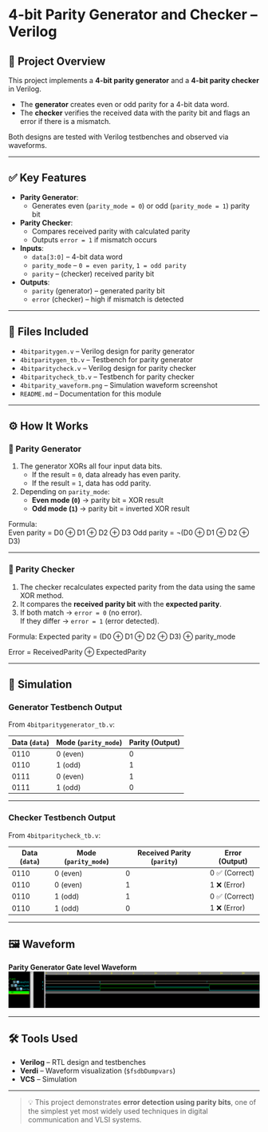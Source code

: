 # 4-bit Parity Generator and Checker – Verilog

## 🧠 Project Overview

This project implements a **4-bit parity generator** and a **4-bit parity checker** in Verilog.  

- The **generator** creates even or odd parity for a 4-bit data word.
- The **checker** verifies the received data with the parity bit and flags an error if there is a mismatch.  

Both designs are tested with Verilog testbenches and observed via waveforms.

---

## ✅ Key Features

- **Parity Generator**:
  - Generates even (`parity_mode = 0`) or odd (`parity_mode = 1`) parity bit
- **Parity Checker**:
  - Compares received parity with calculated parity
  - Outputs `error = 1` if mismatch occurs
- **Inputs**:
  - `data[3:0]` – 4-bit data word
  - `parity_mode` – `0 = even parity`, `1 = odd parity`
  - `parity` – (checker) received parity bit
- **Outputs**:
  - `parity` (generator) – generated parity bit
  - `error` (checker) – high if mismatch is detected

---

## 📂 Files Included

- `4bitparitygen.v` – Verilog design for parity generator  
- `4bitparitygen_tb.v` – Testbench for parity generator  
- `4bitparitycheck.v` – Verilog design for parity checker  
- `4bitparitycheck_tb.v` – Testbench for parity checker  
- `4bitparity_waveform.png` – Simulation waveform screenshot  
- `README.md` – Documentation for this module  

---

## ⚙️ How It Works

### 🔹 Parity Generator

1. The generator XORs all four input data bits.  
   - If the result = `0`, data already has even parity.  
   - If the result = `1`, data has odd parity.  
2. Depending on `parity_mode`:
   - **Even mode (`0`)** → parity bit = XOR result  
   - **Odd mode (`1`)** → parity bit = inverted XOR result  

Formula:  
Even parity = D0 ⊕ D1 ⊕ D2 ⊕ D3
Odd parity  = ¬(D0 ⊕ D1 ⊕ D2 ⊕ D3)

---

### 🔹 Parity Checker

1. The checker recalculates expected parity from the data using the same XOR method.  
2. It compares the **received parity bit** with the **expected parity**.  
3. If both match → `error = 0` (no error).  
   If they differ → `error = 1` (error detected).  

Formula:  Expected parity = (D0 ⊕ D1 ⊕ D2 ⊕ D3) ⊕ parity_mode

Error = ReceivedParity ⊕ ExpectedParity

---

## 🔗 Simulation

### Generator Testbench Output

From `4bitparitygenerator_tb.v`:

| Data (`data`) | Mode (`parity_mode`) | Parity (Output) |
|---------------|-----------------------|-----------------|
| 0110          | 0 (even)             | 0 |
| 0110          | 1 (odd)              | 1 |
| 0111          | 0 (even)             | 1 |
| 0111          | 1 (odd)              | 0 |

---

### Checker Testbench Output

From `4bitparitycheck_tb.v`:

| Data (`data`) | Mode (`parity_mode`) | Received Parity (`parity`) | Error (Output) |
|---------------|-----------------------|----------------------------|----------------|
| 0110          | 0 (even)             | 0                          | 0 ✅ (Correct) |
| 0110          | 0 (even)             | 1                          | 1 ❌ (Error)   |
| 0110          | 1 (odd)              | 1                          | 0 ✅ (Correct) |
| 0110          | 1 (odd)              | 0                          | 1 ❌ (Error)   |

---

## 🖼 Waveform

**Parity Generator Gate level Waveform**
![Parity Generator Gate level Waveform](4bitparity_waveform_gatelevel.png)

---

## 🛠 Tools Used

- **Verilog** – RTL design and testbenches  
- **Verdi** – Waveform visualization (`$fsdbDumpvars`)  
- **VCS** – Simulation  

---

> 💡 This project demonstrates **error detection using parity bits**, one of the simplest yet most widely used techniques in digital communication and VLSI systems.
